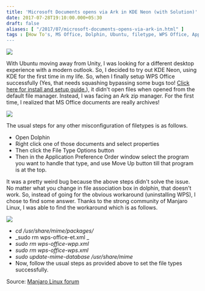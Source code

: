 ```yaml
---
title: 'Microsoft Documents opens via Ark in KDE Neon (with Solution)'
date: 2017-07-28T19:10:00.000+05:30
draft: false
aliases: [ "/2017/07/microsoft-documents-opens-via-ark-in.html" ]
tags : [How To's, MS Office, Dolphin, Ubuntu, filetype, WPS Office, App, association, KDE, Ark, KDE Neon]
---
```


[![](https://1.bp.blogspot.com/-r6xwzuB4Q54/WXszff4CgDI/AAAAAAAAN0Q/mHZJFisraI0rbc3ggyLdwPAusb2Y-pU9ACK4BGAYYCw/s400/kde_neon_laptop.png)](http://1.bp.blogspot.com/-r6xwzuB4Q54/WXszff4CgDI/AAAAAAAAN0Q/mHZJFisraI0rbc3ggyLdwPAusb2Y-pU9ACK4BGAYYCw/s1600/kde_neon_laptop.png)

  
With Ubuntu moving away from Unity, I was looking for a different desktop experience with a modern outlook. So, I decided to try out KDE Neon, using KDE for the first time in my life. So, when I finally setup WPS Office successfully (Yes, that needs squashing bypassing some bugs too! [Click here for install and setup guide.](http://techbytesinfinite.blogspot.in/2017/07/how-to-install-and-open-wps-office-in.html)), it didn't open files when opened from the default file manager. Instead, I was facing an Ark zip manager. For the first time, I realized that MS Office documents are really archives!  

[![](https://3.bp.blogspot.com/-a9_dOtIgTco/WXs336fGM8I/AAAAAAAAN0c/Dcpe5hzLx24QCqtmfgaQbhyWccFqZUu5gCK4BGAYYCw/s640/Screenshot_20170728_184011.png)](http://3.bp.blogspot.com/-a9_dOtIgTco/WXs336fGM8I/AAAAAAAAN0c/Dcpe5hzLx24QCqtmfgaQbhyWccFqZUu5gCK4BGAYYCw/s1600/Screenshot_20170728_184011.png)

  
The usual steps for any other misconfiguration of filetypes is as follows.  

*   Open Dolphin
*   Right click one of those documents and select properties
*   Then click the File Type Options button
*   Then in the Application Preference Order window select the program you want to handle that type, and use Move Up button till that program is at the top.

It was a pretty weird bug because the above steps didn't solve the issue. No matter what you change in file association box in dolphin, that doesn't work. So, instead of going for the obvious workaround (uninstalling WPS), I chose to find some answer. Thanks to the strong community of Manjaro Linux, I was able to find the workaround which is as follows.

[![](https://4.bp.blogspot.com/-9HF55q1SRZ0/WXs97mUoGbI/AAAAAAAAN0s/QT23BGtF2RkPzSdSduJMp_-9o-NCrYGkgCK4BGAYYCw/s640/Screenshot_20170728_190600.png)](http://4.bp.blogspot.com/-9HF55q1SRZ0/WXs97mUoGbI/AAAAAAAAN0s/QT23BGtF2RkPzSdSduJMp_-9o-NCrYGkgCK4BGAYYCw/s1600/Screenshot_20170728_190600.png)

  

*   _cd /usr/share/mime/packages/_
*   _sudo rm wps-office-et.xml _
*   _sudo rm wps-office-wpp.xml_
*   _sudo rm wps-office-wps.xml_
*   _sudo update-mime-database /usr/share/mime_
*   Now, follow the usual steps as provided above to set the file types successfully.

  
Source: [Manjaro Linux forum](https://forum.manjaro.org/t/xlsx-and-docx-files-are-opened-as-zip-file/25814/4)